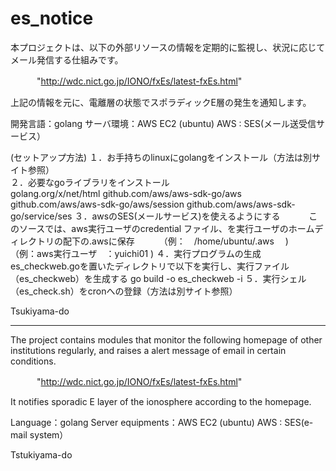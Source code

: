 # es_notice
本プロジェクトは、以下の外部リソースの情報を定期的に監視し、状況に応じてメール発信する仕組みです。

　　　"http://wdc.nict.go.jp/IONO/fxEs/latest-fxEs.html" 

上記の情報を元に、電離層の状態でスポラディックE層の発生を通知します。


開発言語：golang 
サーバ環境：AWS EC2 (ubuntu)
AWS :  SES(メール送受信サービス）

(セットアップ方法)
１．お手持ちのlinuxにgolangをインストール（方法は別サイト参照）<br />
２．必要なgoライブラリをインストール<br />
    golang.org/x/net/html
    github.com/aws/aws-sdk-go/aws
    github.com/aws/aws-sdk-go/aws/session
    github.com/aws/aws-sdk-go/service/ses
３．awsのSES(メールサービス)を使えるようにする
　　　このソースでは、aws実行ユーザのcredential ファイル、を実行ユーザのホームディレクトリの配下の.awsに保存
　　　（例：　/home/ubuntu/.aws 　)　　（例：aws実行ユーザ　：yuichi01 )
４．実行プログラムの生成　
　　es_checkweb.goを置いたディレクトリで以下を実行し、実行ファイル（es_checkweb）を生成する
    go build -o es_checkweb -i
５．実行シェル（es_check.sh）をcronへの登録（方法は別サイト参照）　

Tsukiyama-do

---------------------------

The project contains modules that monitor the following homepage of other institutions regularly, and raises a alert message of email in certain conditions.

　　　"http://wdc.nict.go.jp/IONO/fxEs/latest-fxEs.html" 

It notifies sporadic E layer of the ionosphere according to the homepage.


Language：golang 
Server equipments：AWS EC2 (ubuntu)
AWS :  SES(e-mail system）

Tstukiyama-do
